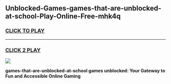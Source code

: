 
## Unblocked-Games-games-that-are-unblocked-at-school-Play-Online-Free-mhk4q
<h3>
<a href="https://premium76.site?title=games-that-are-unblocked-at-school&ref=26A">CLICK TO PLAY</a></h3>
<hr>

<h3>
<a href="https://premium76.site?title=games-that-are-unblocked-at-school&ref=26A">CLICK 2 PLAY</a>
  
</h3>

<a href="https://premium76.site?title=games-that-are-unblocked-at-school&ref=26A"><img src="https://clearcache.store/games.png"></a>


**games-that-are-unblocked-at-school games unblocked: Your Gateway to Fun and Accessible Online Gaming**
